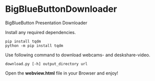 # BigBlueButtonDownloader
BigBlueButton Presentation Downloader

Install any required dependencies.
```
pip install tqdm
python -m pip install tqdm
```

Use following command to download webcams- and deskshare-video.
```
download.py [-h] output_directory url
```

Open the **webview.html** file in your Browser and enjoy!

